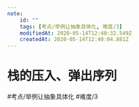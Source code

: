 ```yaml
---
note:
    id: ""
    tags: [考点/举例让抽象具体化, 难度/3]
    modifiedAt: 2020-05-14T12:40:32.549Z
    createdAt: 2020-05-14T12:40:04.881Z
---
```

# 栈的压入、弹出序列
#考点/举例让抽象具体化 #难度/3 